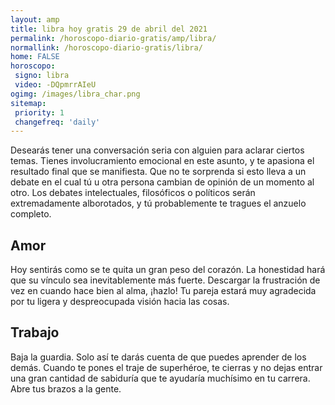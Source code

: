 ```yaml
---
layout: amp
title: libra hoy gratis 29 de abril del 2021 
permalink: /horoscopo-diario-gratis/amp/libra/
normallink: /horoscopo-diario-gratis/libra/
home: FALSE
horoscopo:
 signo: libra
 video: -DQpmrrAIeU
ogimg: /images/libra_char.png
sitemap:
 priority: 1
 changefreq: 'daily'
---
```



Desearás tener una conversación seria con alguien para aclarar ciertos temas. Tienes involucramiento emocional en este asunto, y te apasiona el resultado final que se manifiesta. Que no te sorprenda si esto lleva a un debate en el cual tú u otra persona cambian de opinión de un momento al otro. Los debates intelectuales, filosóficos o políticos serán extremadamente alborotados, y tú probablemente te tragues el anzuelo completo.

## Amor

Hoy sentirás como se te quita un gran peso del corazón. La honestidad hará que su vínculo sea inevitablemente más fuerte. Descargar la frustración de vez en cuando hace bien al alma, ¡hazlo! Tu pareja estará muy agradecida por tu ligera y despreocupada visión hacia las cosas.

## Trabajo

Baja la guardia. Solo así te darás cuenta de que puedes aprender de los demás. Cuando te pones el traje de superhéroe, te cierras y no dejas entrar una gran cantidad de sabiduría que te ayudaría muchísimo en tu carrera. Abre tus brazos a la gente.
